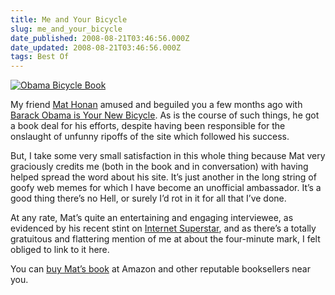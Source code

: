 ```yaml
---
title: Me and Your Bicycle
slug: me_and_your_bicycle
date_published: 2008-08-21T03:46:56.000Z
date_updated: 2008-08-21T03:46:56.000Z
tags: Best Of
---
```


[![Obama Bicycle Book](http://dashes.com/anil/assets_c/2008/08/obama-bicycle-thumb-150x150.jpg)](http://www.amazon.com/exec/obidos/ASIN/1592404162/2020-20/)

My friend [Mat Honan](http://www.honan.net/) amused and beguiled you a few months ago with [Barack Obama is Your New Bicycle](http://barackobamaisyournewbicycle.com/). As is the course of such things, he got a book deal for his efforts, despite having been responsible for the onslaught of unfunny ripoffs of the site which followed his success.

But, I take some very small satisfaction in this whole thing because Mat very graciously credits me (both in the book and in conversation) with having helped spread the word about his site. It’s just another in the long string of goofy web memes for which I have become an unofficial ambassador. It’s a good thing there’s no Hell, or surely I’d rot in it for all that I’ve done.

At any rate, Mat’s quite an entertaining and engaging interviewee, as evidenced by his recent stint on [Internet Superstar](http://revision3.com/internetsuperstar/2008-08-12Barack/), and as there’s a totally gratuitous and flattering mention of me at about the four-minute mark, I felt obliged to link to it here.

You can [buy Mat’s book](http://www.amazon.com/exec/obidos/ASIN/1592404162/2020-20/) at Amazon and other reputable booksellers near you.
